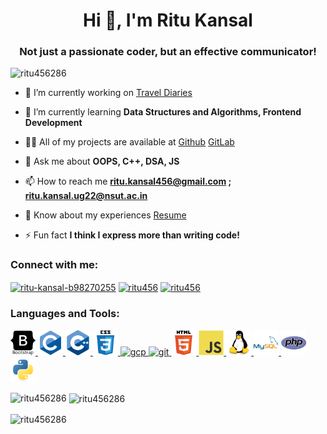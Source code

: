 <h1 align="center">Hi 👋, I'm Ritu Kansal</h1>
<h3 align="center">Not just a passionate coder, but an effective communicator!</h3>

<p align="left"> <img src="https://komarev.com/ghpvc/?username=ritu456286&label=Profile%20views&color=0e75b6&style=flat" alt="ritu456286" /> </p>

- 🔭 I’m currently working on [Travel Diaries](https://gitlab.com/tejasreelokireddy/odyssey)

- 🌱 I’m currently learning **Data Structures and Algorithms, Frontend Development**

- 👨‍💻 All of my projects are available at [Github](https://github.com/ritu456286) [GitLab](https://gitlab.com/ritu.kansal456)

- 💬 Ask me about **OOPS, C++, DSA, JS**

- 📫 How to reach me **ritu.kansal456@gmail.com ; ritu.kansal.ug22@nsut.ac.in**

- 📄 Know about my experiences [Resume](https://drive.google.com/file/d/1WlZ0sTMdJ9WFwcchpH5kjPVHHbztHJMe/view?usp=sharing)

- ⚡ Fun fact **I think I express more than writing code!**

<h3 align="left">Connect with me:</h3>
<p align="left">
<a href="https://linkedin.com/in/ritu-kansal-b98270255" target="blank"><img align="center" src="https://raw.githubusercontent.com/rahuldkjain/github-profile-readme-generator/master/src/images/icons/Social/linked-in-alt.svg" alt="ritu-kansal-b98270255" height="30" width="40" /></a>
<a href="https://www.codechef.com/users/ritu456" target="blank"><img align="center" src="https://cdn.jsdelivr.net/npm/simple-icons@3.1.0/icons/codechef.svg" alt="ritu456" height="30" width="40" /></a>
<a href="https://www.leetcode.com/ritu456" target="blank"><img align="center" src="https://raw.githubusercontent.com/rahuldkjain/github-profile-readme-generator/master/src/images/icons/Social/leet-code.svg" alt="ritu456" height="30" width="40" /></a>
</p>

<h3 align="left">Languages and Tools:</h3>
<p align="left"> <a href="https://getbootstrap.com" target="_blank" rel="noreferrer"> <img src="https://raw.githubusercontent.com/devicons/devicon/master/icons/bootstrap/bootstrap-plain-wordmark.svg" alt="bootstrap" width="40" height="40"/> </a> <a href="https://www.cprogramming.com/" target="_blank" rel="noreferrer"> <img src="https://raw.githubusercontent.com/devicons/devicon/master/icons/c/c-original.svg" alt="c" width="40" height="40"/> </a> <a href="https://www.w3schools.com/cpp/" target="_blank" rel="noreferrer"> <img src="https://raw.githubusercontent.com/devicons/devicon/master/icons/cplusplus/cplusplus-original.svg" alt="cplusplus" width="40" height="40"/> </a> <a href="https://www.w3schools.com/css/" target="_blank" rel="noreferrer"> <img src="https://raw.githubusercontent.com/devicons/devicon/master/icons/css3/css3-original-wordmark.svg" alt="css3" width="40" height="40"/> </a> <a href="https://cloud.google.com" target="_blank" rel="noreferrer"> <img src="https://www.vectorlogo.zone/logos/google_cloud/google_cloud-icon.svg" alt="gcp" width="40" height="40"/> </a> <a href="https://git-scm.com/" target="_blank" rel="noreferrer"> <img src="https://www.vectorlogo.zone/logos/git-scm/git-scm-icon.svg" alt="git" width="40" height="40"/> </a> <a href="https://www.w3.org/html/" target="_blank" rel="noreferrer"> <img src="https://raw.githubusercontent.com/devicons/devicon/master/icons/html5/html5-original-wordmark.svg" alt="html5" width="40" height="40"/> </a> <a href="https://developer.mozilla.org/en-US/docs/Web/JavaScript" target="_blank" rel="noreferrer"> <img src="https://raw.githubusercontent.com/devicons/devicon/master/icons/javascript/javascript-original.svg" alt="javascript" width="40" height="40"/> </a> <a href="https://www.linux.org/" target="_blank" rel="noreferrer"> <img src="https://raw.githubusercontent.com/devicons/devicon/master/icons/linux/linux-original.svg" alt="linux" width="40" height="40"/> </a> <a href="https://www.mysql.com/" target="_blank" rel="noreferrer"> <img src="https://raw.githubusercontent.com/devicons/devicon/master/icons/mysql/mysql-original-wordmark.svg" alt="mysql" width="40" height="40"/> </a> <a href="https://www.php.net" target="_blank" rel="noreferrer"> <img src="https://raw.githubusercontent.com/devicons/devicon/master/icons/php/php-original.svg" alt="php" width="40" height="40"/> </a> <a href="https://www.python.org" target="_blank" rel="noreferrer"> <img src="https://raw.githubusercontent.com/devicons/devicon/master/icons/python/python-original.svg" alt="python" width="40" height="40"/> </a> </p>

<p><img align="left" src="https://github-readme-stats.vercel.app/api/top-langs?username=ritu456286&show_icons=true&locale=en&layout=compact" alt="ritu456286" /></p>

<p>&nbsp;<img align="center" src="https://github-readme-stats.vercel.app/api?username=ritu456286&show_icons=true&locale=en" alt="ritu456286" /></p>

<p><img align="center" src="https://github-readme-streak-stats.herokuapp.com/?user=ritu456286&" alt="ritu456286" /></p>


